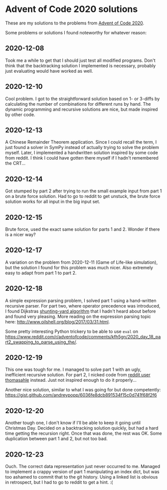 # Advent of Code 2020 solutions #

These are my solutions to the problems from
[Advent of Code 2020](https://adventofcode.com/2020/).

Some problems or solutions I found noteworthy for whatever reason:

## 2020-12-08 ##

Took me a while to get that I should just test all modified programs. Don't
think that the backtracking solution I implemented is necessary, probably
just evaluating would have worked as well.

## 2020-12-10 ##

Cool problem. I got to the straightforward solution based on 1- or 3-diffs by
calculating the number of combinations for different runs by hand. The dynamic
programming and recursive solutions are nice, but made inspired by other code.

## 2020-12-13 ##

A Chinese Remainder Theorem application. Since I could recall the term, I just
found a solver in SymPy instead of actually trying to solve the problem myself.
Later, I implemented a handwritten solution inspired by some code from reddit.
I think I could have gotten there myself if I hadn't remembered the CRT...

## 2020-12-14 ##

Got stumped by part 2 after trying to run the small example input from part 1
on a brute force solution. Had to go to reddit to get unstuck, the brute force
solution works for all input in the big input set.

## 2020-12-15 ##

Brute force, used the exact same solution for parts 1 and 2. Wonder if there is
a nicer way?

## 2020-12-17 ##

A variation on the problem from 2020-12-11 (Game of Life-like simulation),
but the solution I found for this problem was much nicer.
Also extremely easy to adapt from part 1 to part 2.

## 2020-12-18 ##

A simple expression parsing problem, I solved part 1 using a hand-written
recursive parser. For part two, where operator precedence was introduced,
I found Dijkstras
[shunting-yard algorithm](https://en.wikipedia.org/wiki/Shunting-yard_algorithm)
that I hadn't heard about before and found very pleasing. More reading on the
expression parsing topic here: http://www.oilshell.org/blog/2017/03/31.html.

Some pretty interesting Python trickery to be able to use `eval` on
https://www.reddit.com/r/adventofcode/comments/kfh5gn/2020_day_18_part2_swapping_to_parse_using_the/.

## 2020-12-19 ##

This one was tough for me. I managed to solve part 1 with an ugly, inefficient
recursive solution. For part 2, I nicked code from
[reddit user thomasahle](https://www.reddit.com/r/adventofcode/comments/kg1mro/2020_day_19_solutions/ggcohaa)
instead. Just not inspired enough to do it properly...

Another nice solution, similar to what I was going for but done competently:
https://gist.github.com/andreypopp/6036fe8dcb891534f15c0d741f68f2f6

## 2020-12-20 ##

Another tough one, I don't know if I'll be able to keep it going until
Christmas Day. Decided on a backtracking solution quickly, but had a hard
time getting the recursion right. Once that was done, the rest was OK. Some
duplication between part 1 and 2, but not too bad.

## 2020-12-23 ##

Ouch. The correct data representation just never occurred to me. Managed to
implement a crappy version of part 1 manipulating an index dict, but was too
ashamed to commit that to the git history. Using a linked list is obvious in
retrospect, but I had to go to reddit to get a hint. :(
